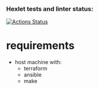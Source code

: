 ### Hexlet tests and linter status:

[![Actions Status](https://github.com/Felarn/devops-for-developers-project-77/actions/workflows/hexlet-check.yml/badge.svg)](https://github.com/Felarn/devops-for-developers-project-77/actions)

# requirements

- host machine with:
  - terraform
  - ansible
  - make

